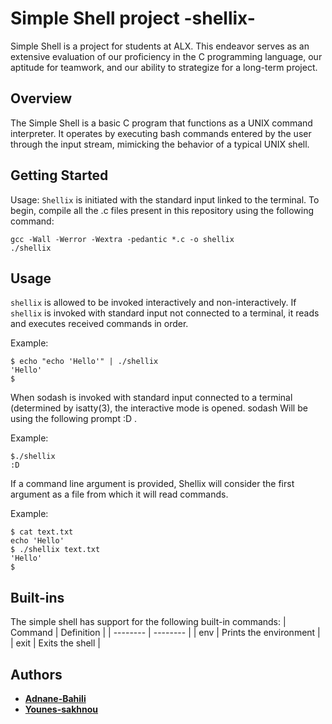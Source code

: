 
# Simple Shell project -shellix-


Simple Shell is a project for students at ALX. This endeavor serves as an extensive evaluation of our proficiency in the C programming language, our aptitude for teamwork, and our ability to strategize for a long-term project.




## Overview

The Simple Shell is a basic C program that functions as a UNIX command interpreter. It operates by executing bash commands entered by the user through the input stream, mimicking the behavior of a typical UNIX shell.
## Getting Started

Usage: `Shellix`  is initiated with the standard input linked to the terminal. To begin, compile all the .c files present in this repository using the following command:
```
gcc -Wall -Werror -Wextra -pedantic *.c -o shellix
./shellix
```

## Usage
`shellix` is allowed to be invoked interactively and non-interactively. If `shellix` is invoked with standard input not connected to a terminal, it reads and executes received commands in order.

Example:
```
$ echo "echo 'Hello'" | ./shellix
'Hello'
$
```
When sodash is invoked with standard input connected to a terminal (determined by isatty(3), the interactive mode is opened. sodash Will be using the following prompt :D .

Example:
```
$./shellix
:D
```
If a command line argument is provided, Shellix will consider the first argument as a file from which it will read commands.

Example:
```
$ cat text.txt
echo 'Hello'
$ ./shellix text.txt
'Hello'
$
```
## Built-ins
The simple shell has support for the following built-in commands:
| Command | Definition |
| -------- | -------- |
| env | Prints the environment |
| exit | Exits the shell |

## Authors

- **[Adnane-Bahili](https://github.com/Adnane-Bahili)**
- **[Younes-sakhnou](https://github.com/Younes-sakhnou)**
